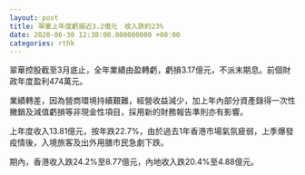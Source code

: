 ```yaml
---
layout: post
title: 翠華上年度虧損近3.2億元　收入跌約23%
date: 2020-06-30 12:38:00.000000000 +08:00
categories: rthk
---
```


翠華控股截至3月底止，全年業績由盈轉虧，虧損3.17億元，不派末期息。前個財政年度盈利474萬元。

業績轉差，因為營商環境持續艱難，經營收益減少，加上年內部分資產錄得一次性撇銷及減值虧損等非現金性項目，採用新的財務報告準則亦有影響。

上年度收入13.81億元，按年跌22.7%，由於過去1年香港市場氣氛疲弱，上季爆發疫情後，入境旅客及出外用膳市民急劇下跌。

期內，香港收入跌24.2%至8.77億元，內地收入跌20.4%至4.88億元。
